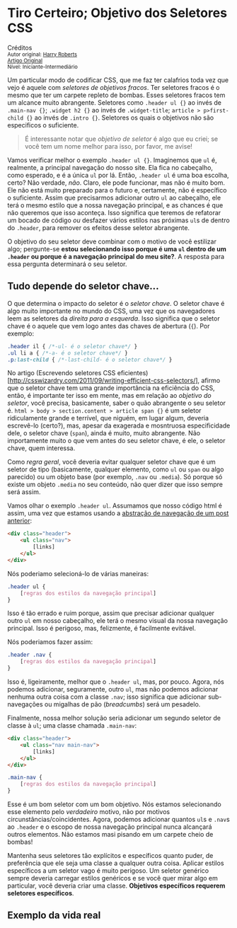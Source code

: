 Tiro Certeiro; Objetivo dos Seletores CSS
=========================================
Créditos<br/>
<small>Autor original: [Harry Roberts](http://csswizardry.com/)<br/>[Artigo Original](http://csswizardry.com/2012/07/shoot-to-kill-css-selector-intent/)<br/>Nível: Iniciante-Intermediário</small>

Um particular modo de codificar CSS, que me faz ter calafrios toda vez que vejo é aquele com *seletores de objetivos fracos*. Ter seletores fracos é o mesmo que ter um carpete repleto de bombas. Esses seletores fracos tem um alcance muito abrangente. Seletores como `.header ul {}` ao invés de `.main-nav {}`; `.widget h2 {}` ao invés de `.widget-title`; `article > p>first-child {}` ao invés de `.intro {}`. Seletores os quais o objetivos não são especificos o suficiente.

> É interessante notar que *objetivo de seletor* é algo que eu criei; se você tem um nome melhor para isso, por favor, me avise!

Vamos verificar melhor o exemplo `.header ul {}`. Imaginemos que `ul` é, realmente, a principal navegação do nosso site. Ela fica no cabeçalho, como esperado, e é a única `ul` por lá. Então, `.header ul` é uma boa escolha, certo? Não verdade, *não*. Claro, ele pode funcionar, mas não é muito bom. Ele não está muito preparado para o futuro e, certamente, não é específico o suficiente. Assim que precisarmos adicionar outro `ul` ao cabeçalho, ele terá o mesmo estilo que a nossa navegação principal, e as chances é que não queremos que isso aconteça. Isso significa que teremos de refatorar um bocado de código *ou* desfazer vários estilos nas próximas `ul`s de dentro do `.header`, para remover os efeitos desse seletor abrangente.

O objetivo do seu seletor deve combinar com o motivo de você estilizar algo; pergunte-se **estou selecionando isso porque é uma `ul` dentro de um `.header` ou porque é a navegação principal do meu site?**. A resposta para essa pergunta determinará o seu seletor.

## Tudo depende do seletor chave...

O que determina o impacto do seletor é o *seletor chave*. O seletor chave é algo muito importante no mundo do CSS, uma vez que os navegadores leem as seletores da *direita para a esquerda*. Isso significa que o seletor chave é o aquele que vem logo antes das chaves de abertura (`{`). Por exemplo:

```css
.header il { /*-ul- é o seletor chave*/ }
.ul li a { /*-a- é o seletor chave*/ }
.p:last-child { /*-last-child- é o seletor chave*/ }
```

No artigo (Escrevendo seletores CSS eficientes)[http://csswizardry.com/2011/09/writing-efficient-css-selectors/], afirmo que o seletor chave tem uma grande importância na eficiência do CSS, então, é importante ter isso em mente, mas em relação ao *objetivo do seletor*, você precisa, basicamente, saber o quão abrangente o seu seletor é. `html > body > section.content > article span {}` é um seletor ridiculamente grande e terrível, que niguém, em lugar algum, deveria escrevê-lo (certo?), mas, apesar da exagerada e mosntruosa especificidade dele, o seletor chave (`span`), ainda é muito, muito abrangente. Não importamente muito o que vem antes do seu seletor chave, é ele, o seletor chave, quem interessa.

Como *regra geral*, você deveria evitar qualquer seletor chave que é um seletor de tipo (basicamente, qualquer elemento, como `ul` ou `span` ou algo parecido) ou um objeto base (por exemplo, `.nav` ou `.media`). Só porque só existe um objeto `.media` no seu conteúdo, não quer dizer que isso sempre será assim.

Vamos olhar o exemplo `.header ul`. Assumamos que nosso código html é assim, uma vez que estamos usando a [abstração de navegação de um post anterior](http://csswizardry.com/2011/09/the-nav-abstraction/):

```html
<div class="header">
	<ul class="nav">
		[links]
	</ul>
</div>
```

Nós poderiamo selecioná-lo de várias maneiras:

```css
.header ul {
	[regras dos estilos da navegação principal]
}
```

Isso é tão errado e ruim porque, assim que precisar adicionar qualquer outro `ul` em nosso cabeçalho, ele terá o mesmo visual da nossa navegação principal. Isso é perigoso, mas, felizmente, é facilmente evitável.

Nós poderiamos fazer assim:

```css
.header .nav {
	[regras dos estilos da navegação principal]
}
```

Isso é, ligeiramente, melhor que o `.header ul`, mas, por pouco. Agora, nós podemos adicionar, seguramente, outro `ul`, mas não podemos adicionar nenhuma outra coisa com a classe `.nav`; isso significa que adicionar sub-navegações ou migalhas de pão (*breadcumbs*) será um pesadelo.

Finalmente, nossa melhor solução seria adicionar um segundo seletor de classe à `ul`; uma classe chamada `.main-nav`:

```html
<div class="header">
	<ul class="nav main-nav">
		[links]
	</ul>
</div>
```

```css
.main-nav {
	[regras dos estilos da navegação principal]
}
```

Esse é um bom seletor com um bom objetivo. Nós estamos selecionando esse elemento pelo *verdadeiro* motivo, não por motivos circunstâncias/coincidentes. Agora, podemos adicionar quantos `ul`s e `.nav`s ao `.header` e o escopo de nossa navegação principal nunca alcançará outros elementos. Não estamos masi pisando em um carpete cheio de bombas!

Mantenha seus seletores tão explícitos e específicos quanto puder, de preferência que ele seja uma classe a qualquer outra coisa. Aplicar estilos específicos a um seletor vago é muito perigoso. Um seletor genérico sempre deveria carregar estilos genéricos e se você quer mirar algo em particular, você deveria criar uma classe. **Objetivos específicos requerem seletores específicos**.

## Exemplo da vida real
